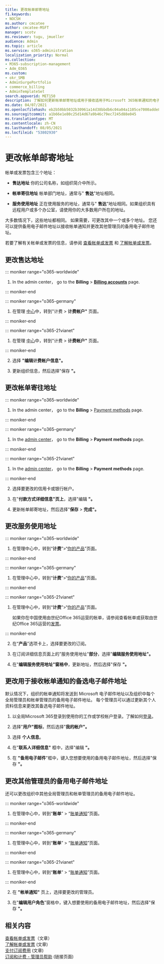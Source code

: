 ```yaml
---
title: 更改帐单邮寄地址
f1.keywords:
- NOCSH
ms.author: cmcatee
author: cmcatee-MSFT
manager: scotv
ms.reviewer: tugu, jmueller
audience: Admin
ms.topic: article
ms.service: o365-administration
localization_priority: Normal
ms.collection:
- M365-subscription-management
- Adm_O365
ms.custom:
- okr_SMB
- AdminSurgePortfolio
- commerce_billing
- AdminTemplateSet
search.appverid: MET150
description: 了解如何更新帐单邮寄地址或用于接收适用于Microsoft 365帐单通知的电子邮件地址。
ms.date: 04/07/2021
ms.openlocfilehash: eb2b50bb5032b30961a14d38bbdb6c04a04a1105ce7000adde8edc1e10a16cb4
ms.sourcegitcommit: a1b66e1e80c25d14d67a9b46c79ec7245d88e045
ms.translationtype: MT
ms.contentlocale: zh-CN
ms.lasthandoff: 08/05/2021
ms.locfileid: "53802930"
---
```

# <a name="change-your-billing-addresses"></a>更改帐单邮寄地址

帐单或发票包含三个地址：
  
- **售达地址** 你的公司名称，如组织简介中所示。

- **帐单寄往地址** 帐单部门地址，通常与" **售达**"地址相同。

- **服务使用地址** 正在使用服务的地址，通常与" **售达**"地址相同。如果组织具有远程用户或多个办公室，请使用你的大多数用户所在的地址。

大多数情况下，这些地址都相同。 如果需要，可更改其中一个或多个地址。 您还可以提供备用电子邮件地址以接收帐单通知并更改其他管理员的备用电子邮件地址。

若要了解有关帐单或发票的信息，请参阅 [查看帐单或发票](view-your-bill-or-invoice.md) 和 [了解帐单或发票](understand-your-invoice2.md)。

## <a name="change-your-sold-to-address"></a>更改售达地址

::: moniker range="o365-worldwide"

1. In the admin center， go to the **Billing** \> <a href="https://go.microsoft.com/fwlink/p/?linkid=2084771" target="_blank">**Billing accounts**</a> page.

::: moniker-end

::: moniker range="o365-germany"

1. 在管理 <a href="https://go.microsoft.com/fwlink/p/?linkid=848041" target="_blank">中心</a>中，转到"计费 > **计费帐户"** 页面。

::: moniker-end

::: moniker range="o365-21vianet"

1. 在管理 <a href="https://go.microsoft.com/fwlink/p/?linkid=850627" target="_blank">中心</a>中，转到"计费 > **计费帐户"** 页面。

::: moniker-end

2. 选择 **"编辑计费帐户信息"。**

3. 更新组织信息，然后选择"保存 **"。**
  
## <a name="change-your-bill-to-address"></a>更改帐单寄往地址

::: moniker range="o365-worldwide"

1. In the admin center， go to the **Billing** \> <a href="https://go.microsoft.com/fwlink/p/?linkid=2018806" target="_blank">Payment methods</a> page.

::: moniker-end

::: moniker range="o365-germany"

1. In the <a href="https://go.microsoft.com/fwlink/p/?linkid=848041" target="_blank">admin center</a>， go to the **Billing** > **Payment methods** page.

::: moniker-end

::: moniker range="o365-21vianet"

1. In the <a href="https://go.microsoft.com/fwlink/p/?linkid=850627" target="_blank">admin center</a>， go to the **Billing** > **Payment methods** page.

::: moniker-end

2. 选择要更改的信用卡或银行帐户。

3. 在"**付款方式详细信息"页上**，选择"编辑 **"。**

4. 更新帐单邮寄地址，然后选择"**保存** \> **完成"。**

## <a name="change-your-service-usage-address"></a>更改服务使用地址

::: moniker range="o365-worldwide"

1. 在管理中心中，转到“**计费**”\>“<a href="https://go.microsoft.com/fwlink/p/?linkid=842054" target="_blank">你的产品</a>”页面。

::: moniker-end

::: moniker range="o365-germany"

1. 在管理中心中，转到“**计费**”\>“<a href="https://go.microsoft.com/fwlink/p/?linkid=847745" target="_blank">你的产品</a>”页面。

::: moniker-end

::: moniker range="o365-21vianet"

1. 在管理中心中，转到“**计费**”\>“<a href="https://go.microsoft.com/fwlink/p/?linkid=850626" target="_blank">你的产品</a>”页面。

    如果你在中国使用由世纪Office 365运营的帐单，请参阅查看帐单或获取由世纪Office 365运营的[发票](../../admin/services-in-china/view-your-bill-or-get-a-fapiao.md)。

::: moniker-end

2. 在“**产品**”选项卡上，选择要更改的订阅。

3. 在订阅详细信息页面上的"服务使用地址"**部分**，选择"**编辑服务使用地址"。**

4. 在"**编辑服务使用地址"窗格中**，更新地址，然后选择"保存 **"。**

## <a name="change-the-alternate-email-address-your-billing-notifications-are-sent-to"></a>更改用于接收帐单通知的备选电子邮件地址

默认情况下，组织的帐单通知将发送到 Microsoft 电子邮件地址以及组织中每个全局管理员和帐单管理员的备用电子邮件地址。 每个管理员可以通过更新其个人资料信息来更改其备选电子邮件地址。
  
1. 以全局Microsoft 365登录到使用你的工作或学校帐户登录。了解如何[登录](https://support.microsoft.com/office/e9eb7d51-5430-4929-91ab-6157c5a050b4)。

2. 选择"**用户"图标**，然后选择"**我的帐户"。**
  
3. 选择 **个人信息**。
  
4. 在"**联系人详细信息"** 框中，选择"编辑 **"。**

5. 在 **"备用电子邮件**"框中，键入您想要使用的备用电子邮件地址，然后选择"保存 **"。**
  
## <a name="change-the-alternate-email-address-for-another-admin"></a>更改其他管理员的备用电子邮件地址

还可以更改组织中其他全局管理员和帐单管理员的备用电子邮件地址。
  
::: moniker range="o365-worldwide"

1. 在管理中心中，转到“**账单**” \> “<a href="https://go.microsoft.com/fwlink/p/?linkid=853212" target="_blank">账单通知</a>”页面。

::: moniker-end

::: moniker range="o365-germany"

1. 在管理中心中，转到“**账单**” \> “<a href="https://go.microsoft.com/fwlink/p/?linkid=853213" target="_blank">账单通知</a>”页面。

::: moniker-end

::: moniker range="o365-21vianet"

1. 在管理中心中，转到“**账单**” \> “<a href="https://go.microsoft.com/fwlink/p/?linkid=853215" target="_blank">账单通知</a>”页面。

::: moniker-end

2. 在 **"帐单通知"** 页上，选择要更改的管理员。

3. 在"**编辑用户角色**"窗格中，键入想要使用的备用电子邮件地址，然后选择"保存 **"。**

## <a name="related-content"></a>相关内容

[查看帐单或发票](view-your-bill-or-invoice.md)（文章）\
[了解帐单或发票](understand-your-invoice2.md) (文章) \
[支付订阅费用](pay-for-your-subscription.md) (文章) \
[订阅和计费 - 管理员帮助](../index.yml) (链接页面) 
